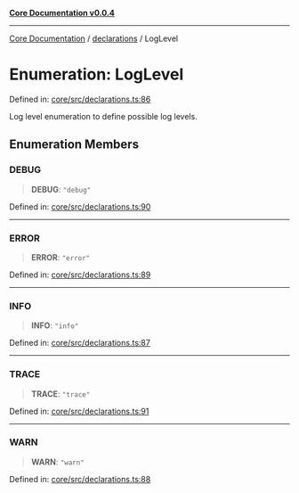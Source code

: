 [**Core Documentation v0.0.4**](../../README.md)

***

[Core Documentation](../../modules.md) / [declarations](../README.md) / LogLevel

# Enumeration: LogLevel

Defined in: [core/src/declarations.ts:86](https://github.com/stonemjs/core/blob/2adc2da4c7e3b5a9f593c198ba7e8ad639651777/src/declarations.ts#L86)

Log level enumeration to define possible log levels.

## Enumeration Members

### DEBUG

> **DEBUG**: `"debug"`

Defined in: [core/src/declarations.ts:90](https://github.com/stonemjs/core/blob/2adc2da4c7e3b5a9f593c198ba7e8ad639651777/src/declarations.ts#L90)

***

### ERROR

> **ERROR**: `"error"`

Defined in: [core/src/declarations.ts:89](https://github.com/stonemjs/core/blob/2adc2da4c7e3b5a9f593c198ba7e8ad639651777/src/declarations.ts#L89)

***

### INFO

> **INFO**: `"info"`

Defined in: [core/src/declarations.ts:87](https://github.com/stonemjs/core/blob/2adc2da4c7e3b5a9f593c198ba7e8ad639651777/src/declarations.ts#L87)

***

### TRACE

> **TRACE**: `"trace"`

Defined in: [core/src/declarations.ts:91](https://github.com/stonemjs/core/blob/2adc2da4c7e3b5a9f593c198ba7e8ad639651777/src/declarations.ts#L91)

***

### WARN

> **WARN**: `"warn"`

Defined in: [core/src/declarations.ts:88](https://github.com/stonemjs/core/blob/2adc2da4c7e3b5a9f593c198ba7e8ad639651777/src/declarations.ts#L88)
